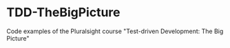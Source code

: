 # TDD-TheBigPicture
Code examples of the Pluralsight course "Test-driven Development: The Big Picture"